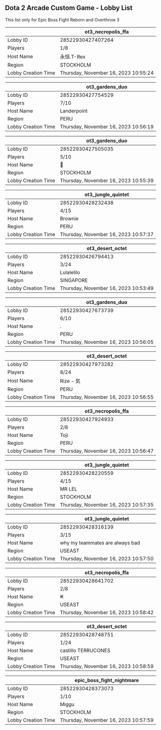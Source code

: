 ## Dota 2 Arcade Custom Game - Lobby List

This list only for Epic Boss Fight Reborn and Overthrow 3

|  | ot3_necropolis_ffa |
| ------ | ------ |
| Lobby ID | 28522930427407264 |
| Players | 1/8 |
| Host Name | 永恒.T-Rex |
| Region | STOCKHOLM |
| Lobby Creation Time | Thursday, November 16, 2023 10:55:24 |


|  | ot3_gardens_duo |
| ------ | ------ |
| Lobby ID | 28522930427754529 |
| Players | 7/10 |
| Host Name | Landerpoint |
| Region | PERU |
| Lobby Creation Time | Thursday, November 16, 2023 10:56:19 |


|  | ot3_gardens_duo |
| ------ | ------ |
| Lobby ID | 28522930427505035 |
| Players | 5/10 |
| Host Name | 🍌 |
| Region | STOCKHOLM |
| Lobby Creation Time | Thursday, November 16, 2023 10:55:39 |


|  | ot3_jungle_quintet |
| ------ | ------ |
| Lobby ID | 28522930428232438 |
| Players | 4/15 |
| Host Name | Brownie |
| Region | PERU |
| Lobby Creation Time | Thursday, November 16, 2023 10:57:37 |


|  | ot3_desert_octet |
| ------ | ------ |
| Lobby ID | 28522930426794413 |
| Players | 3/24 |
| Host Name | Lulalelilo |
| Region | SINGAPORE |
| Lobby Creation Time | Thursday, November 16, 2023 10:53:49 |


|  | ot3_gardens_duo |
| ------ | ------ |
| Lobby ID | 28522930427673739 |
| Players | 6/10 |
| Host Name | . |
| Region | PERU |
| Lobby Creation Time | Thursday, November 16, 2023 10:56:05 |


|  | ot3_desert_octet |
| ------ | ------ |
| Lobby ID | 28522930427973282 |
| Players | 8/24 |
| Host Name | Rize - 気 |
| Region | PERU |
| Lobby Creation Time | Thursday, November 16, 2023 10:56:55 |


|  | ot3_necropolis_ffa |
| ------ | ------ |
| Lobby ID | 28522930427924933 |
| Players | 2/8 |
| Host Name | Toji |
| Region | PERU |
| Lobby Creation Time | Thursday, November 16, 2023 10:56:47 |


|  | ot3_jungle_quintet |
| ------ | ------ |
| Lobby ID | 28522930428220559 |
| Players | 4/15 |
| Host Name | MR LEL |
| Region | STOCKHOLM |
| Lobby Creation Time | Thursday, November 16, 2023 10:57:35 |


|  | ot3_jungle_quintet |
| ------ | ------ |
| Lobby ID | 28522930428316139 |
| Players | 3/15 |
| Host Name | why my teammates are always bad |
| Region | USEAST |
| Lobby Creation Time | Thursday, November 16, 2023 10:57:50 |


|  | ot3_necropolis_ffa |
| ------ | ------ |
| Lobby ID | 28522930428641702 |
| Players | 2/8 |
| Host Name | ₭ |
| Region | USEAST |
| Lobby Creation Time | Thursday, November 16, 2023 10:58:42 |


|  | ot3_desert_octet |
| ------ | ------ |
| Lobby ID | 28522930428748751 |
| Players | 1/24 |
| Host Name | castillo TERRUCONES |
| Region | USEAST |
| Lobby Creation Time | Thursday, November 16, 2023 10:58:59 |


|  | epic_boss_fight_nightmare |
| ------ | ------ |
| Lobby ID | 28522930428373073 |
| Players | 1/10 |
| Host Name | Miggu |
| Region | STOCKHOLM |
| Lobby Creation Time | Thursday, November 16, 2023 10:57:59 |


